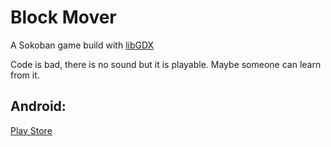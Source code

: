 Block Mover
===========

A Sokoban game build with [libGDX](https://libgdx.badlogicgames.com/)

Code is bad, there is no sound but it is playable. Maybe someone can learn from it.

Android:
-------

[Play Store](https://play.google.com/store/apps/details?id=com.nordeck.blockmover.android)
